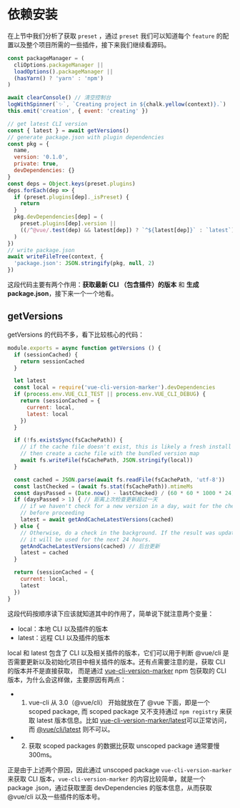 # 依赖安装

在上节中我们分析了获取 `preset` ，通过 `preset` 我们可以知道每个 `feature` 的配置以及整个项目所需的一些插件，接下来我们继续看源码。
```js
const packageManager = (
  cliOptions.packageManager ||
  loadOptions().packageManager ||
  (hasYarn() ? 'yarn' : 'npm')
)

await clearConsole() // 清空控制台
logWithSpinner(`✨`, `Creating project in ${chalk.yellow(context)}.`)
this.emit('creation', { event: 'creating' })

// get latest CLI version
const { latest } = await getVersions()
// generate package.json with plugin dependencies
const pkg = {
  name,
  version: '0.1.0',
  private: true,
  devDependencies: {}
}
const deps = Object.keys(preset.plugins)
deps.forEach(dep => {
  if (preset.plugins[dep]._isPreset) {
    return
  }
  pkg.devDependencies[dep] = (
    preset.plugins[dep].version ||
    ((/^@vue/.test(dep) && latest[dep]) ? `^${latest[dep]}` : `latest`)
  )
})
// write package.json
await writeFileTree(context, {
  'package.json': JSON.stringify(pkg, null, 2)
})
```
这段代码主要有两个作用：**获取最新 CLI （包含插件）的版本** 和 **生成 package.json**，接下来一个一个地看。

## getVersions
getVersions 的代码不多，看下比较核心的代码：

```js
module.exports = async function getVersions () {
  if (sessionCached) {
    return sessionCached
  }

  let latest
  const local = require('vue-cli-version-marker').devDependencies
  if (process.env.VUE_CLI_TEST || process.env.VUE_CLI_DEBUG) {
    return (sessionCached = {
      current: local,
      latest: local
    })
  }

  if (!fs.existsSync(fsCachePath)) {
    // if the cache file doesn't exist, this is likely a fresh install
    // then create a cache file with the bundled version map
    await fs.writeFile(fsCachePath, JSON.stringify(local))
  }

  const cached = JSON.parse(await fs.readFile(fsCachePath, 'utf-8'))
  const lastChecked = (await fs.stat(fsCachePath)).mtimeMs
  const daysPassed = (Date.now() - lastChecked) / (60 * 60 * 1000 * 24)
  if (daysPassed > 1) { // 距离上次检查更新超过一天
    // if we haven't check for a new version in a day, wait for the check
    // before proceeding
    latest = await getAndCacheLatestVersions(cached)
  } else {
    // Otherwise, do a check in the background. If the result was updated,
    // it will be used for the next 24 hours.
    getAndCacheLatestVersions(cached) // 后台更新
    latest = cached
  }

  return (sessionCached = {
    current: local,
    latest
  })
}
```
这段代码按顺序读下应该就知道其中的作用了，简单说下就注意两个变量：
* local：本地 CLI 以及插件的版本
* latest：远程 CLI 以及插件的版本

local 和 latest 包含了 CLI 以及相关插件的版本，它们可以用于判断 @vue/cli 是否需要更新以及初始化项目中相关插件的版本。还有点需要注意的是，获取 CLI 的版本并不是直接获取，
而是通过 [vue-cli-version-marker](https://github.com/vuejs/vue-cli/blob/dev/packages/vue-cli-version-marker/package.json) npm 包获取的
 CLI 版本，为什么会这样做，主要原因有两点：

* 1. vue-cli 从 3.0（@vue/cli） 开始就放在了 @vue 下面，即是一个 scoped package, 而 scoped package 又不支持通过 `npm registry` 来获取 
latest 版本信息。比如 [vue-cli-version-marker/latest](https://registry.npmjs.org/vue-cli-version-marker/latest)可以正常访问，而 
[@vue/cli/latest](https://registry.npmjs.org/@vue/cli/latest)
则不可以。
* 2. 获取 scoped packages 的数据比获取 unscoped package 通常要慢 300ms。

正是由于上述两个原因，因此通过 unscoped package `vue-cli-version-marker` 来获取 CLI 版本，`vue-cli-version-marker` 的内容比较简单，就是一个 package
.json，通过获取里面 devDependencies 的版本信息，从而获取 @vue/cli 以及一些插件的版本号。
